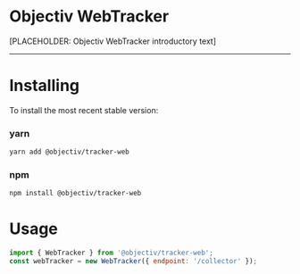 # Objectiv WebTracker 
[PLACEHOLDER: Objectiv WebTracker introductory text]

---
# Installing
To install the most recent stable version:

### yarn
```sh
yarn add @objectiv/tracker-web
```

### npm
```sh
npm install @objectiv/tracker-web
```

# Usage

```javascript
import { WebTracker } from '@objectiv/tracker-web';
const webTracker = new WebTracker({ endpoint: '/collector' });
```
